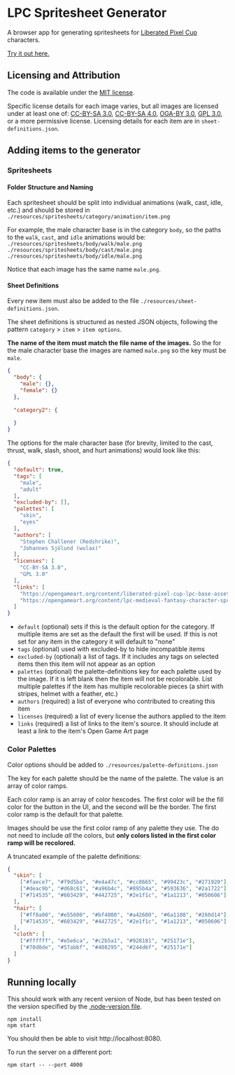 # LPC Spritesheet Generator

A browser app for generating spritesheets for [Liberated Pixel Cup](https://lpc.opengameart.org) characters.

[Try it out here.](https://bencreating.github.io/LPC-Spritesheet-Generator/)

## Licensing and Attribution

The code is available under the [MIT license](LICENSE).

Specific license details for each image varies, but all images are licensed under at least one of: [CC-BY-SA 3.0](https://creativecommons.org/licenses/by-sa/3.0/), [CC-BY-SA 4.0](https://creativecommons.org/licenses/by-sa/4.0/), [OGA-BY 3.0](https://opengameart.org/content/oga-by-30-faq), [GPL 3.0](https://www.gnu.org/licenses/gpl-3.0.en.html), or a more permissive license. Licensing details for each item are in `sheet-definitions.json`.

## Adding items to the generator

### Spritesheets

#### Folder Structure and Naming

Each spritesheet should be split into individual animations (walk, cast, idle, etc.) and should be stored in `./resources/spritesheets/category/animation/item.png`

For example, the male character base is in the category `body`, so the paths to the `walk`, `cast`, and `idle` animations would be:  
`./resources/spritesheets/body/walk/male.png`  
`./resources/spritesheets/body/cast/male.png`  
`./resources/spritesheets/body/idle/male.png`  

Notice that each image has the same name `male.png`.

#### Sheet Definitions

Every new item must also be added to the file `./resources/sheet-definitions.json`.

The sheet definitions is structured as nested JSON objects, following the pattern `category` > `item` > `item options`.

**The name of the item must match the file name of the images.** So the for the male character base the images are named `male.png` so the key must be `male`.

```json
{
  "body": {
    "male": {},
    "female": {}
  },
  
  "category2": {
  
  }
}
```

The options for the male character base (for brevity, limited to the cast, thrust, walk, slash, shoot, and hurt animations) would look like this:

```json
{
  "default": true,
  "tags": [
    "male",
    "adult"
  ],
  "excluded-by": [],
  "palettes": [
    "skin",
    "eyes"
  ],
  "authors": [
    "Stephen Challener (Redshrike)",
    "Johannes Sjölund (wulax)"
  ],
  "licenses": [
    "CC-BY-SA 3.0",
    "GPL 3.0"
  ],
  "links": [
    "https://opengameart.org/content/liberated-pixel-cup-lpc-base-assets-sprites-map-tiles",
    "https://opengameart.org/content/lpc-medieval-fantasy-character-sprites"
  ]
}
```

- `default` (optional) sets if this is the default option for the category. If multiple items are set as the default the first will be used. If this is not set for any item in the category it will default to "none"
- `tags` (optional) used with excluded-by to hide incompatible items
- `excluded-by` (optional) a list of tags. If it includes any tags on selected items then this item will not appear as an option
- `palettes` (optional) the palette-definitions key for each palette used by the image. If it is left blank then the item will not be recolorable. List multiple palettes if the item has multiple recolorable pieces (a shirt with stripes, helmet with a feather, etc.)
- `authors` (required) a list of everyone who contributed to creating this item
- `licenses` (required) a list of every license the authors applied to the item
- `links` (required) a list of links to the item's source. It should include at least a link to the item's Open Game Art page

### Color Palettes

Color options should be added to `./resources/palette-definitions.json`

The key for each palette should be the name of the palette. The value is an array of color ramps.

Each color ramp is an array of color hexcodes. The first color will be the fill color for the button in the UI, and the second will be the border. The first color ramp is the default for that palette.

Images should be use the first color ramp of any palette they use. The do not need to include *all* the colors, but **only colors listed in the first color ramp will be recolored.**

A truncated example of the palette definitions:

```json
{
  "skin": [
    ["#faece7", "#f9d5ba", "#e4a47c", "#cc8665", "#99423c", "#271920"],
    ["#deac9b", "#d68c61", "#a96b4c", "#895b4a", "#593636", "#2a1722"],
    ["#714535", "#603429", "#442725", "#2e1f1c", "#1a1213", "#050606"]
  ],
  "hair": [
    ["#ff8a00", "#e55600", "#bf4000", "#a42600", "#6a1108", "#260d14"],
    ["#714535", "#603429", "#442725", "#2e1f1c", "#1a1213", "#050606"]
  ],
  "cloth": [
    ["#ffffff", "#e5e6ca", "#c2b5a1", "#928181", "#25171e"],
    ["#70d0de", "#57abbf", "#408295", "#244d6f", "#25171e"]
  ]
}
```

## Running locally

This should work with any recent version of Node, but has been tested on the version specified by the [.node-version file](/.node-version).

```
npm install
npm start
```

You should then be able to visit http://localhost:8080.

To run the server on a different port:

```
npm start -- --port 4000
```
